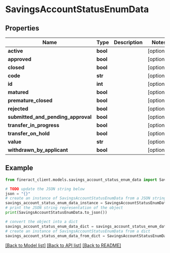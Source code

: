 # SavingsAccountStatusEnumData


## Properties

Name | Type | Description | Notes
------------ | ------------- | ------------- | -------------
**active** | **bool** |  | [optional] 
**approved** | **bool** |  | [optional] 
**closed** | **bool** |  | [optional] 
**code** | **str** |  | [optional] 
**id** | **int** |  | [optional] 
**matured** | **bool** |  | [optional] 
**premature_closed** | **bool** |  | [optional] 
**rejected** | **bool** |  | [optional] 
**submitted_and_pending_approval** | **bool** |  | [optional] 
**transfer_in_progress** | **bool** |  | [optional] 
**transfer_on_hold** | **bool** |  | [optional] 
**value** | **str** |  | [optional] 
**withdrawn_by_applicant** | **bool** |  | [optional] 

## Example

```python
from fineract_client.models.savings_account_status_enum_data import SavingsAccountStatusEnumData

# TODO update the JSON string below
json = "{}"
# create an instance of SavingsAccountStatusEnumData from a JSON string
savings_account_status_enum_data_instance = SavingsAccountStatusEnumData.from_json(json)
# print the JSON string representation of the object
print(SavingsAccountStatusEnumData.to_json())

# convert the object into a dict
savings_account_status_enum_data_dict = savings_account_status_enum_data_instance.to_dict()
# create an instance of SavingsAccountStatusEnumData from a dict
savings_account_status_enum_data_from_dict = SavingsAccountStatusEnumData.from_dict(savings_account_status_enum_data_dict)
```
[[Back to Model list]](../README.md#documentation-for-models) [[Back to API list]](../README.md#documentation-for-api-endpoints) [[Back to README]](../README.md)


